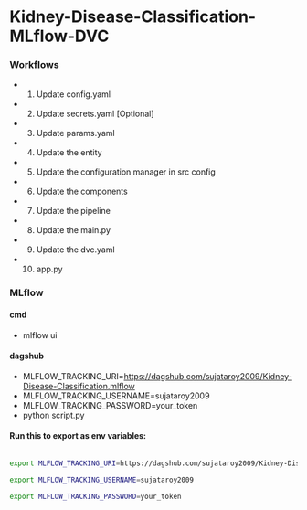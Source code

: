 # Kidney-Disease-Classification-MLflow-DVC

### Workflows
* 1. Update config.yaml
* 2. Update secrets.yaml [Optional]
* 3. Update params.yaml
* 4. Update the entity
* 5. Update the configuration manager in src config
* 6. Update the components
* 7. Update the pipeline
* 8. Update the main.py
* 9. Update the dvc.yaml
* 10. app.py



### MLflow

#### cmd
* mlflow ui


#### dagshub
* MLFLOW_TRACKING_URI=https://dagshub.com/sujataroy2009/Kidney-Disease-Classification.mlflow
* MLFLOW_TRACKING_USERNAME=sujataroy2009
* MLFLOW_TRACKING_PASSWORD=your_token
* python script.py


#### Run this to export as env variables:

```bash

export MLFLOW_TRACKING_URI=https://dagshub.com/sujataroy2009/Kidney-Disease-Classification.mlflow

export MLFLOW_TRACKING_USERNAME=sujataroy2009

export MLFLOW_TRACKING_PASSWORD=your_token

```







